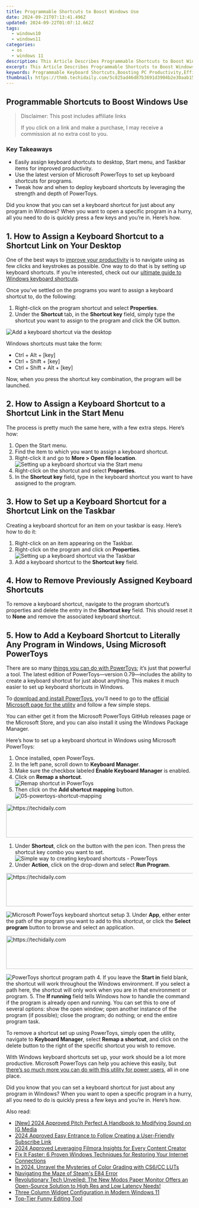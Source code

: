 ```yaml
---
title: Programmable Shortcuts to Boost Windows Use
date: 2024-09-21T07:13:41.496Z
updated: 2024-09-22T01:07:12.662Z
tags:
  - windows10
  - windows11
categories:
  - os
  - windows 11
description: This Article Describes Programmable Shortcuts to Boost Windows Use
excerpt: This Article Describes Programmable Shortcuts to Boost Windows Use
keywords: Programmable Keyboard Shortcuts,Boosting PC Productivity,Efficient Windows Navigation,Customize Task Switching,Accelerated Windows Commands,Simplify System Controls,Enhance Windows Functionality
thumbnail: https://thmb.techidaily.com/5c825ad46d87b3691d3904b2e30aab153935e0b73ee1b460d4fca7fb954d5641.jpg
---
```


## Programmable Shortcuts to Boost Windows Use

>  Disclaimer: This post includes affiliate links
>
>  If you click on a link and make a purchase, I may receive a commission at no extra cost to you.
>

### Key Takeaways

* Easily assign keyboard shortcuts to desktop, Start menu, and Taskbar items for improved productivity.
* Use the latest version of Microsoft PowerToys to set up keyboard shortcuts for programs.
* Tweak how and when to deploy keyboard shortcuts by leveraging the strength and depth of PowerToys.

 Did you know that you can set a keyboard shortcut for just about any program in Windows? When you want to open a specific program in a hurry, all you need to do is quickly press a few keys and you’re in. Here’s how.

## 1\. How to Assign a Keyboard Shortcut to a Shortcut Link on Your Desktop

 One of the best ways to [improve your productivity](https://www.makeuseof.com/how-to-improve-productivity-mini-habits/) is to navigate using as few clicks and keystrokes as possible. One way to do that is by setting up keyboard shortcuts. If you’re interested, check out our [ultimate guide to Windows keyboard shortcuts](https://www.makeuseof.com/tag/windows-shortcuts-101-ultimate-keyboard-shortcut-guide/).

 Once you’ve settled on the programs you want to assign a keyboard shortcut to, do the following:

1. Right-click on the program shortcut and select **Properties**.
2. Under the **Shortcut** tab, in the **Shortcut key** field, simply type the shortcut you want to assign to the program and click the OK button.

![Add a keyboard shortcut via the desktop](https://static1.makeuseofimages.com/wordpress/wp-content/uploads/2024/03/01-add-keyboard-shortcut-desktop.jpg)

 Windows shortcuts must take the form:

* Ctrl + Alt + \[key\]
* Ctrl + Shift + \[key\]
* Ctrl + Shift + Alt + \[key\]

 Now, when you press the shortcut key combination, the program will be launched.

## 2\. How to Assign a Keyboard Shortcut to a Shortcut Link in the Start Menu

 The process is pretty much the same here, with a few extra steps. Here’s how:

1. Open the Start menu.
2. Find the item to which you want to assign a keyboard shortcut.
3. Right-click it and go to **More > Open file location**.  
![Setting up a keyboard shortcut via the Start menu](https://static1.makeuseofimages.com/wordpress/wp-content/uploads/2024/03/02-start-menu-keyboard-shortcut.jpg)
4. Right-click on the shortcut and select **Properties**.
5. In the **Shortcut key** field, type in the keyboard shortcut you want to have assigned to the program.

## 3\. How to Set up a Keyboard Shortcut for a Shortcut Link on the Taskbar

 Creating a keyboard shortcut for an item on your taskbar is easy. Here’s how to do it:

1. Right-click on an item appearing on the Taskbar.
2. Right-click on the program and click on **Properties**.  
![Setting up a keyboard shortcut via the Taskbar](https://static1.makeuseofimages.com/wordpress/wp-content/uploads/2024/03/03-taskbar-keyboard-shortcut.jpg)
3. Add a keyboard shortcut to the **Shortcut key** field.

## 4\. How to Remove Previously Assigned Keyboard Shortcuts

 To remove a keyboard shortcut, navigate to the program shortcut’s properties and delete the entry in the **Shortcut key** field. This should reset it to **None** and remove the associated keyboard shortcut.

## 5\. How to Add a Keyboard Shortcut to Literally Any Program in Windows, Using Microsoft PowerToys

 There are so many [things you can do with PowerToys](https://www.makeuseof.com/best-things-you-can-do-windows-powertoys/); it’s just that powerful a tool. The latest edition of PowerToys—version 0.79—includes the ability to create a keyboard shortcut for just about anything. This makes it much easier to set up keyboard shortcuts in Windows.

 To [download and install PowerToys](https://www.makeuseof.com/install-microsoft-powertoys-on-windows-11/), you’ll need to go to the [official Microsoft page for the utility](https://learn.microsoft.com/en-us/windows/powertoys/) and follow a few simple steps.

 You can either get it from the Microsoft PowerToys GitHub releases page or the Microsoft Store, and you can also install it using the Windows Package Manager.

 Here’s how to set up a keyboard shortcut in Windows using Microsoft PowerToys:

1. Once installed, open PowerToys.
2. In the left pane, scroll down to **Keyboard Manager**.
3. Make sure the checkbox labeled **Enable Keyboard Manager** is enabled.
4. Click on **Remap a shortcut**.  
![Remap shortcut in PowerToys](https://static1.makeuseofimages.com/wordpress/wp-content/uploads/2024/03/04-powertoys-remap-shortcut.jpg)
5. Then click on the **Add shortcut mapping** button.  
![05-powertoys-shortcut-mapping](https://static1.makeuseofimages.com/wordpress/wp-content/uploads/2024/03/05-powertoys-shortcut-mapping.jpg)

<!-- affiliate ads begin -->
<a href="https://ephamedtechinc.pxf.io/c/5597632/2136618/26400" target="_top" id="2136618">
  <img src="//a.impactradius-go.com/display-ad/26400-2136618" border="0" alt="https://techidaily.com" width="728" height="90"/>
</a>
<img height="0" width="0" src="https://ephamedtechinc.pxf.io/i/5597632/2136618/26400" style="position:absolute;visibility:hidden;" border="0" />
<!-- affiliate ads end -->

1. Under **Shortcut**, click on the button with the pen icon. Then press the shortcut key combo you want to set.  
![Simple way to creating keyboard shortcuts - PowerToys](https://static1.makeuseofimages.com/wordpress/wp-content/uploads/2024/03/06-set-up-keyboard-shortcut.jpg)
2. Under **Action**, click on the drop-down and select **Run Program**.  

<!-- affiliate ads begin -->
<a href="https://appsumo.8odi.net/c/5597632/2049382/7443" target="_top" id="2049382">
  <img src="//a.impactradius-go.com/display-ad/7443-2049382" border="0" alt="https://techidaily.com" width="728" height="90"/>
</a>
<img height="0" width="0" src="https://appsumo.8odi.net/i/5597632/2049382/7443" style="position:absolute;visibility:hidden;" border="0" />
<!-- affiliate ads end -->

![Microsoft PowerToys keyboard shortcut setup](https://static1.makeuseofimages.com/wordpress/wp-content/uploads/2024/03/07-powertoys-shortcut-action.jpg)
3. Under **App**, either enter the path of the program you want to add to this shortcut, or click the **Select program** button to browse and select an application.  

<!-- affiliate ads begin -->
<a href="https://imp.i110150.net/c/5597632/924297/11305" target="_top" id="924297">
  <img src="//a.impactradius-go.com/display-ad/11305-924297" border="0" alt="https://techidaily.com" width="728" height="90"/>
</a>
<img height="0" width="0" src="https://imp.i110150.net/i/5597632/924297/11305" style="position:absolute;visibility:hidden;" border="0" />
<!-- affiliate ads end -->

![PowerToys shortcut program path](https://static1.makeuseofimages.com/wordpress/wp-content/uploads/2024/03/08-powertoys-shortcut-program-path.jpg)
4. If you leave the **Start in** field blank, the shortcut will work throughout the Windows environment. If you select a path here, the shortcut will only work when you are in that environment or program.
5. The **If running** field tells Windows how to handle the command if the program is already open and running. You can set this to one of several options: show the open window; open another instance of the program (if possible); close the program; do nothing; or end the entire program task.

 To remove a shortcut set up using PowerToys, simply open the utility, navigate to **Keyboard Manager**, select **Remap a shortcut**, and click on the delete button to the right of the specific shortcut you wish to remove.

 With Windows keyboard shortcuts set up, your work should be a lot more productive. Microsoft PowerToys can help you achieve this easily, but [there’s so much more you can do with this utility for power users](https://www.makeuseof.com/tag/windows-10-powertoys/), all in one place.

 Did you know that you can set a keyboard shortcut for just about any program in Windows? When you want to open a specific program in a hurry, all you need to do is quickly press a few keys and you’re in. Here’s how.

<span class="atpl-alsoreadstyle">Also read:</span>
<div><ul>
<li><a href="https://instagram-video-files.techidaily.com/new-2024-approved-pitch-perfect-a-handbook-to-modifying-sound-on-ig-media/"><u>[New] 2024 Approved Pitch Perfect A Handbook to Modifying Sound on IG Media</u></a></li>
<li><a href="https://youtube-video-recordings.techidaily.com/2024-approved-easy-entrance-to-follow-creating-a-user-friendly-subscribe-link/"><u>2024 Approved Easy Entrance to Follow Creating a User-Friendly Subscribe Link</u></a></li>
<li><a href="https://article-posts.techidaily.com/2024-approved-leveraging-filmora-insights-for-every-content-creator/"><u>2024 Approved Leveraging Filmora Insights for Every Content Creator</u></a></li>
<li><a href="https://win11.techidaily.com/fix-it-faster-6-proven-windows-techniques-for-restoring-your-internet-connections/"><u>Fix It Faster: 6 Proven Windows Techniques for Restoring Your Internet Connections</u></a></li>
<li><a href="https://some-tips.techidaily.com/in-2024-unravel-the-mysteries-of-color-grading-with-cs6cc-luts/"><u>In 2024, Unravel the Mysteries of Color Grading with CS6/CC LUTs</u></a></li>
<li><a href="https://win11.techidaily.com/navigating-the-maze-of-steams-e84-error/"><u>Navigating the Maze of Steam's E84 Error</u></a></li>
<li><a href="https://hardware-updates.techidaily.com/revolutionary-tech-unveiled-the-new-modos-paper-monitor-offers-an-open-source-solution-to-high-res-and-low-latency-needs/"><u>Revolutionary Tech Unveiled: The New Modos Paper Monitor Offers an Open-Source Solution to High Res and Low Latency Needs!</u></a></li>
<li><a href="https://win11.techidaily.com/three-column-widget-configuration-in-modern-windows-11/"><u>Three Column Widget Configuration in Modern Windows 11</u></a></li>
<li><a href="https://fox-http.techidaily.com/top-tier-funny-editing-tool/"><u>Top-Tier Funny Editing Tool</u></a></li>
</ul></div>

<ins class="adsbygoogle"
      style="display:block"
      data-ad-client="ca-pub-7571918770474297"
      data-ad-slot="8358498916"
      data-ad-format="auto"
      data-full-width-responsive="true"></ins>
    